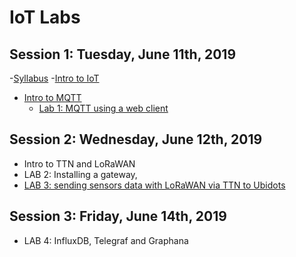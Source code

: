 # IoT Labs


## Session 1: Tuesday, June 11th, 2019
-[Syllabus](https://github.com/pmanzoni/KIC2019/blob/master/IoT-Syllabus.pdf)
-[Intro to IoT](https://github.com/pmanzoni/KIC2019/blob/master/IoT-Introduction.pdf)

- [Intro to MQTT](https://github.com/pmanzoni/KIC2019/blob/master/intro_to_MQTT.pdf)
	- [Lab 1: MQTT using a web client](https://hackmd.io/s/By13Gqc6N)

## Session 2: Wednesday, June 12th, 2019
- Intro to TTN and LoRaWAN
- LAB 2: Installing a gateway, 
- [LAB 3: sending sensors data with LoRaWAN via TTN to Ubidots](https://hackmd.io/s/Hy6qUmbA4)

## Session 3: Friday, June 14th, 2019
- LAB 4: InfluxDB, Telegraf and Graphana
